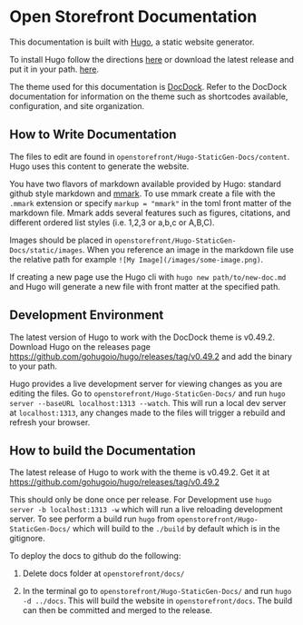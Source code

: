 # Open Storefront Documentation

This documentation is built with [Hugo](https://gohugo.io), a static website generator.

To install Hugo follow the directions [here](https://gohugo.io/getting-started/installing/) or download the latest release and put it in your path. [here](https://github.com/gohugoio/hugo/releases).

The theme used for this documentation is [DocDock](http://docdock.netlify.com). Refer to the DocDock documentation for information on the theme such as shortcodes available, configuration, and site organization.

## How to Write Documentation

The files to edit are found in `openstorefront/Hugo-StaticGen-Docs/content`. Hugo uses this content to generate the website.

You have two flavors of markdown available provided by Hugo: standard github style markdown and [mmark](https://github.com/miekg/mmark/wiki/Syntax). To use mmark create a file with the `.mmark` extension or specify `markup = "mmark"` in the toml front matter of the markdown file. Mmark adds several features such as figures, citations, and different ordered list styles (i.e. 1,2,3 or a,b,c or A,B,C).

Images should be placed in `openstorefront/Hugo-StaticGen-Docs/static/images`. When you reference an image in the markdown file use the relative path for example `![My Image](/images/some-image.png)`.

If creating a new page use the Hugo cli with `hugo new path/to/new-doc.md` and Hugo will generate a new file with front matter at the specified path.

## Development Environment

The latest version of Hugo to work with the DocDock theme is v0.49.2. Download Hugo on the releases page https://github.com/gohugoio/hugo/releases/tag/v0.49.2 and add the binary to your path.

Hugo provides a live development server for viewing changes as you are editing the files. Go to `openstorefront/Hugo-StaticGen-Docs/` and run `hugo server --baseURL localhost:1313 --watch`. This will run a local dev server at `localhost:1313`, any changes made to the files will trigger a rebuild and refresh your browser.

## How to build the Documentation

The latest release of Hugo to work with the theme is v0.49.2. Get it at https://github.com/gohugoio/hugo/releases/tag/v0.49.2

This should only be done once per release.  For Development use `hugo server -b localhost:1313 -w` which will run a live reloading development server. To see perform a build run `hugo` from `openstorefront/Hugo-StaticGen-Docs/` which will build to the `./build` by default which is in the gitignore.

To deploy the docs to github do the following:

1. Delete docs folder at `openstorefront/docs/`

2. In the terminal go to `openstorefront/Hugo-StaticGen-Docs/` and run `hugo -d ../docs`. This will build the website in `openstorefront/docs`. The build can then be committed and merged to the release.